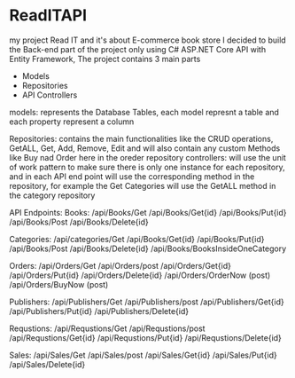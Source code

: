 # ReadITAPI
my project Read IT and it's about E-commerce book store
I decided to build the Back-end part of the project only using C# ASP.NET Core API with Entity Framework,
The project contains 3 main parts
- Models
- Repositories
- API Controllers

models: represents the Database Tables, each model represnt a table and each property represent a column

Repositories: contains the main functionalities like the CRUD operations, GetALL, Get, Add, Remove, Edit and will also contain any 
custom Methods like Buy nad Order here in the oreder repository
controllers: will use the unit of work pattern to make sure there is only one instance for each repository, and in each API end point
will use the corresponding method in the repository, for example the Get Categories will use the GetALL method in the category repository


API Endpoints:
Books:
/api/Books/Get
/api/Books/Get{id}
/api/Books/Put{id}
/api/Books/Post
/api/Books/Delete{id}


Categories:
/api/categories/Get
/api/Books/Get{id}
/api/Books/Put{id}
/api/Books/Post
/api/Books/Delete{id}
/api/Books/BooksInsideOneCategory

Orders:
/api/Orders/Get
/api/Orders/post
/api/Orders/Get{id}
/api/Orders/Put{id}
/api/Orders/Delete{id}
/api/Orders/OrderNow (post)
/api/Orders/BuyNow (post)


Publishers:
/api/Publishers/Get
/api/Publishers/post
/api/Publishers/Get{id}
/api/Publishers/Put{id}
/api/Publishers/Delete{id}


Requstions:
/api/Requstions/Get
/api/Requstions/post
/api/Requstions/Get{id}
/api/Requstions/Put{id}
/api/Requstions/Delete{id}


Sales:
/api/Sales/Get
/api/Sales/post
/api/Sales/Get{id}
/api/Sales/Put{id}
/api/Sales/Delete{id}
